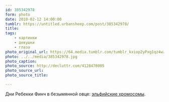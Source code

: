 ```yaml
---
id: 385342978
form: photo
date: 2010-02-12 14:00:00
tumblr: https://untitled.urbansheep.com/post/385342978/
title:
tags:
    - картинки
    - девушки
    - глаза
photo_original_url: https://64.media.tumblr.com/tumblr_kxiop2yPxg1qz4wzio1_1280.jpg
photo: ../../media/385342978.jpg
photo_caption:
photo_source: http://decluttr.com/4128478005
photo_source_url:
photo_source_title:

---
```


<p>Дни Ребекки Финч в безымянной овце: <a href="http://decluttr.com/4128478005">эльфийские хромосомы</a>.</p>
